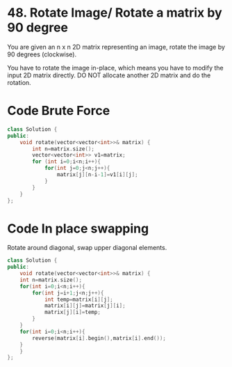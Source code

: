 # 48. Rotate Image/ Rotate a matrix by 90 degree

You are given an n x n 2D matrix representing an image, rotate the image by 90 degrees (clockwise).

You have to rotate the image in-place, which means you have to modify the input 2D matrix directly. DO NOT allocate another 2D matrix and do the rotation.

# Code Brute Force

```cpp []
class Solution {
public:
    void rotate(vector<vector<int>>& matrix) {
        int n=matrix.size();
        vector<vector<int>> v1=matrix;
        for (int i=0;i<n;i++){
            for(int j=0;j<n;j++){
                matrix[j][n-i-1]=v1[i][j];
            }
        }
    }
};
```

# Code In place swapping
Rotate around diagonal, swap upper diagonal elements.
```cpp []
class Solution {
public:
    void rotate(vector<vector<int>>& matrix) {
    int n=matrix.size();
    for(int i=0;i<n;i++){
        for(int j=i+1;j<n;j++){
            int temp=matrix[i][j];
            matrix[i][j]=matrix[j][i];
            matrix[j][i]=temp;
        }
    }
    for(int i=0;i<n;i++){
        reverse(matrix[i].begin(),matrix[i].end());
    }   
    }
};
```
